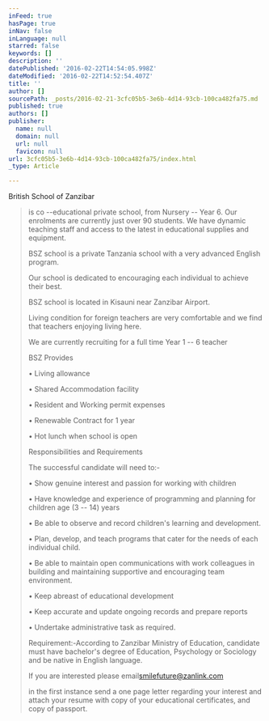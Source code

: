 ```yaml
---
inFeed: true
hasPage: true
inNav: false
inLanguage: null
starred: false
keywords: []
description: ''
datePublished: '2016-02-22T14:54:05.998Z'
dateModified: '2016-02-22T14:52:54.407Z'
title: ''
author: []
sourcePath: _posts/2016-02-21-3cfc05b5-3e6b-4d14-93cb-100ca482fa75.md
published: true
authors: []
publisher:
  name: null
  domain: null
  url: null
  favicon: null
url: 3cfc05b5-3e6b-4d14-93cb-100ca482fa75/index.html
_type: Article

---
```

British School of Zanzibar

> is co --educational private school, from Nursery -- Year 6\. Our enrolments are currently just over 90 students. We have dynamic teaching staff and access to the latest in educational supplies and equipment.  
> 
> BSZ school is a private Tanzania school with a very advanced English program.  
> 
> Our school is dedicated to encouraging each individual to achieve their best.  
> 
> BSZ school is located in Kisauni near Zanzibar Airport.  
> 
> Living condition for foreign teachers are very comfortable and we find that teachers enjoying living here.  
> 
> We are currently recruiting for a full time Year 1 -- 6 teacher  
> 
> BSZ Provides  
> 
> • Living allowance  
> 
> • Shared Accommodation facility  
> 
> • Resident and Working permit expenses  
> 
> • Renewable Contract for 1 year  
> 
> • Hot lunch when school is open  
> 
> Responsibilities and Requirements  
> 
> The successful candidate will need to:-  
> 
> • Show genuine interest and passion for working with children  
> 
> • Have knowledge and experience of programming and planning for children age (3 -- 14) years  
> 
> • Be able to observe and record children's learning and development.  
> 
> • Plan, develop, and teach programs that cater for the needs of each individual child.  
> 
> • Be able to maintain open communications with work colleagues in building and maintaining supportive and encouraging team environment.  
> 
> • Keep abreast of educational development  
> 
> • Keep accurate and update ongoing records and prepare reports  
> 
> • Undertake administrative task as required.  
> 
> Requirement:-According to Zanzibar Ministry of Education, candidate must have bachelor's degree of Education, Psychology or Sociology and be native in English language.  
> 
> If you are interested please email[smilefuture@zanlink.com][0]
> 
> in the first instance send a one page letter regarding your interest and attach your resume with copy of your educational certificates, and copy of passport.



[0]: mailto:smilefuture@zanlink.com